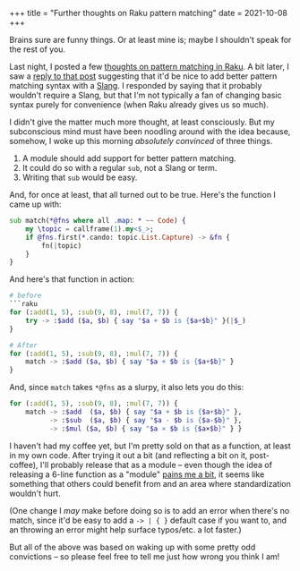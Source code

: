 +++
title = "Further thoughts on Raku pattern matching"
date = 2021-10-08
+++

Brains sure are funny things.  Or at least mine is; maybe I shouldn't speak for the rest of you.

Last night, I posted a few [thoughts on pattern matching in Raku](https://www.codesections.com/blog/try-some-pattern-matching/).  A bit later, I saw a [reply to that post](https://www.reddit.com/r/rakulang/comments/q3mn13/lets_try_some_pattern_matching_codesections/?) suggesting that it'd be nice to add better pattern matching syntax with a [Slang](https://docs.raku.org/language/variables#The_~_twigil).  I responded by saying that it probably wouldn't require a Slang, but that I'm not typically a fan of changing basic syntax purely for convenience (when Raku already gives us so much).

I didn't give the matter much more thought, at least consciously.  But my subconscious mind must have been noodling around with the idea because, somehow, I woke up this morning _absolutely convinced_ of three things.

1. A module should add support for better pattern matching.
2. It could do so with a regular `sub`, not a Slang or term.
3. Writing that `sub` would be easy.

And, for once at least, that all turned out to be true.  Here's the function I came up with:

<!-- more -->

```raku
sub match(*@fns where all .map: * ~~ Code) {
    my \topic = callframe(1).my<$_>;
    if @fns.first(*.cando: topic.List.Capture) -> &fn {
        fn(|topic)
    }
}
```

And here's that function in action:

```raku
# before
```raku
for (:add(1, 5), :sub(9, 8), :mul(7, 7)) {
    try -> :$add ($a, $b) { say "$a + $b is {$a+$b}" }(|$_)
}

# After
for (:add(1, 5), :sub(9, 8), :mul(7, 7)) {
    match -> :$add ($a, $b) { say "$a + $b is {$a+$b}" }
}
```

And, since `match` takes `*@fns` as a slurpy, it also lets you do this:

```raku
for (:add(1, 5), :sub(9, 8), :mul(7, 7)) {
    match -> :$add  ($a, $b) { say "$a + $b is {$a+$b}" },
          -> :$sub  ($a, $b) { say "$a - $b is {$a-$b}" },
          -> :$mul ($a, $b) { say "$a × $b is {$a×$b}" } }
```

I haven't had my coffee yet, but I'm pretty sold on that as a function, at least in my own code.  After trying it out a bit (and reflecting a bit on it, post-coffee), I'll probably release that as a module – even though the idea of releasing a 6-line function as a "module" [pains me a bit](https://www.davidhaney.io/npm-left-pad-have-we-forgotten-how-to-program/), it seems like something that others could benefit from and an area where standardization wouldn't hurt.

(One change I _may_ make before doing so is to add an error when there's no match, since it'd be easy to add a `-> | { }` default case if you want to, and an throwing an error might help surface typos/etc. a lot faster.)

But all of the above was based on waking up with some pretty odd convictions – so please feel free to tell me just how wrong you think I am!
<!--stackedit_data:
eyJoaXN0b3J5IjpbMTE4Njk5MzkxMF19
-->